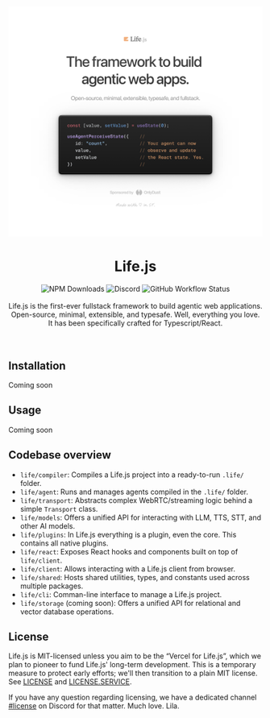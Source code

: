 <p align="center">
    <img width=800" src="../../banner.png" alt="Life.js Banner">
</p>


<h1 align="center">Life.js</h1>

<div align="center">
    <img alt="NPM Downloads" src="https://img.shields.io/npm/d18m/life?logo=npm&logoColor=%23fff&labelColor=CB3837&color=862323&label=downloads">
    <img alt="Discord" src="https://img.shields.io/discord/1387488553511948399?logo=discord&logoColor=%23fff&label=community&labelColor=%235865F2&color=1225ED">
    <img alt="GitHub Workflow Status" src="https://img.shields.io/github/actions/workflow/status/lifejs/lifejs/release.yml?label=build">
</div>

<br/> 

<div align="center">
Life.js is the first-ever fullstack framework to build agentic web applications. Open-source, minimal, extensible, and typesafe. Well, everything you love. It has been specifically crafted for Typescript/React.
</div>
<br>
<br>


## Installation
Coming soon


## Usage
Coming soon

## Codebase overview
- `life/compiler`: Compiles a Life.js project into a ready-to-run `.life/` folder.
- `life/agent`: Runs and manages agents compiled in the `.life/` folder.
- `life/transport`: Abstracts complex WebRTC/streaming logic behind a simple `Transport` class.
- `life/models`: Offers a unified API for interacting with LLM, TTS, STT, and other AI models.
- `life/plugins`: In Life.js everything is a plugin, even the core. This contains all native plugins.
- `life/react`: Exposes React hooks and components built on top of `life/client`.
- `life/client`: Allows interacting with a Life.js client from browser.
- `life/shared`: Hosts shared utilities, types, and constants used across multiple packages.
- `life/cli`: Comman-line interface to manage a Life.js project.
- `life/storage` (coming soon): Offers a unified API for relational and vector database operations.


## License
Life.js is MIT-licensed unless you aim to be the “Vercel for Life.js”, which we plan to pioneer to fund Life.js' long-term development. This is a temporary measure to protect early efforts; we'll then transition to a plain MIT license. See [LICENSE](./LICENSE) and [LICENSE.SERVICE](./LICENSE.SERVICES).

If you have any question regarding licensing, we have a dedicated channel [#license]() on Discord for that matter.
Much love. Lila. 